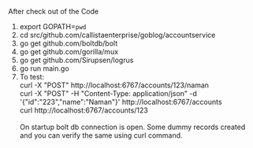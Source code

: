 After check out of the Code<br>
1. export GOPATH=`pwd`<br>
2. cd src/github.com/callistaenterprise/goblog/accountservice<br>
3. go get github.com/boltdb/bolt<br>
4. go get github.com/gorilla/mux<br>
5. go get github.com/Sirupsen/logrus<br>
6. go run main.go<br>
7. To test:<Br>
    curl -X "POST" http://localhost:6767/accounts/123/naman<br>
    curl -X "POST" -H "Content-Type: application/json" -d '{"id":"223","name":"Naman"}' http://localhost:6767/accounts<br>
    curl http://localhost:6767/accounts/123<Br><Br>
On startup bolt db connection is open. Some dummy records created and you can verify the same using curl command.

